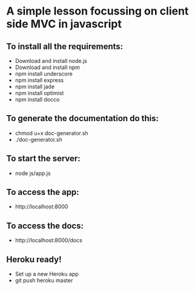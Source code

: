 # A simple lesson focussing on client side MVC in javascript

## To install all the requirements:

* Download and install node.js
* Download and install npm
* npm install underscore
* npm install express
* npm install jade
* npm install optimist
* npm install docco

## To generate the documentation do this:

* chmod u+x doc-generator.sh
* ./doc-generator.sh

## To start the server:

* node js/app.js

## To access the app:

* http://localhost:8000

## To access the docs:

* http://localhost:8000/docs

## Heroku ready!

* Set up a new Heroku app 
* git push heroku master 
